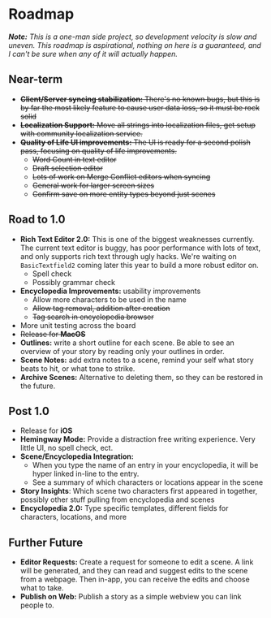 # Roadmap

_**Note:** This is a one-man side project, so development velocity is slow and uneven. This roadmap is aspirational,
nothing
on here is a guaranteed, and I can't be sure when any of it will actually happen._

## Near-term

- ~~**Client/Server syncing stabilization:** There's no known bugs, but this is by far the most likely feature to cause
  user data loss, so it must be rock solid~~
- ~~**Localization Support:** Move all strings into localization files, get setup with community localization service.~~
- ~~**Quality of Life UI improvements:** The UI is ready for a second polish pass, focusing on quality of life
  improvements.~~
	- ~~Word Count in text editor~~
	- ~~Draft selection editor~~
	- ~~Lots of work on Merge Conflict editors when syncing~~
    - ~~General work for larger screen sizes~~
    - ~~Confirm save on more entity types beyond just scenes~~

## Road to 1.0

- **Rich Text Editor 2.0:** This is one of the biggest weaknesses currently. The current text editor is buggy, has poor
  performance with lots of text, and only supports rich text through ugly hacks. We're waiting
  on `BasicTextfield2`
  coming later this year to build a more robust editor on.
	- Spell check
	- Possibly grammar check
- **Encyclopedia Improvements:** usability improvements
	- Allow more characters to be used in the name
	- ~~Allow tag removal, addition after creation~~
	- ~~Tag search in encyclopedia browser~~
- More unit testing across the board
- ~~Release for **MacOS**~~
- **Outlines:** write a short outline for each scene. Be able to see an overview of your story by
  reading only your
  outlines in order.
- **Scene Notes:** add extra notes to a scene, remind your self what story beats to hit, or what
  tone to strike.
- **Archive Scenes:** Alternative to deleting them, so they can be restored in the future.

## Post 1.0

- Release for **iOS**
- **Hemingway Mode:** Provide a distraction free writing experience. Very little UI, no spell check, ect.
- **Scene/Encyclopedia Integration:**
    - When you type the name of an entry in your encyclopedia, it will be hyper linked in-line to the entry.
    - See a summary of which characters or locations appear in the scene
- **Story Insights**: Which scene two characters first appeared in together, possibly other stuff pulling from
  encyclopedia and scenes
- **Encyclopedia 2.0:** Type specific templates, different fields for characters, locations, and more

## Further Future

- **Editor Requests:** Create a request for someone to edit a scene. A link will be generated, and
  they can read and suggest
  edits to the scene from a webpage. Then in-app, you can receive the edits and choose what to take.
- **Publish on Web:** Publish a story as a simple webview you can link people to.
